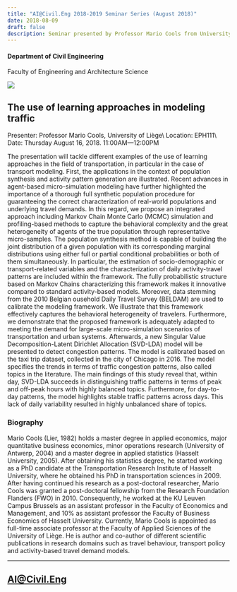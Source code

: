 ```yaml
---
title: "AI@Civil.Eng 2018-2019 Seminar Series (August 2018)"
date: 2018-08-09
draft: false
description: Seminar presented by Professor Mario Cools from University of Liège
---
```

#### Department of Civil Engineering
Faculty of Engineering and Architecture Science

![](../images/ryerson-rgb.png)
## The use of learning approaches in modeling traffic
Presenter: Professor Mario Cools, University of Liège\\
Location: EPH111\\
Date: Thursday August 16, 2018. 11:00AM—12:00PM

The presentation will tackle different examples of the use of learning
approaches in the field of transportation, in particular in the case of
transport modeling. First, the applications in the context of population
synthesis and activity pattern generation are illustrated.
Recent advances in agent-based micro-simulation modeling have further
highlighted the importance of a thorough full synthetic population procedure
for guaranteeing the correct characterization of real-world populations and
underlying travel demands. In this regard, we propose an integrated approach
including Markov Chain Monte Carlo (MCMC) simulation and profiling-based
methods to capture the behavioral complexity and the great heterogeneity of
agents of the true population through representative micro-samples. The
population synthesis method is capable of building the joint distribution of
a given population with its corresponding marginal distributions using either
full or partial conditional probabilities or both of them simultaneously.
In particular, the estimation of socio-demographic or transport-related
variables and the characterization of daily activity-travel patterns are
included within the framework. The fully probabilistic structure based on
Markov Chains characterizing this framework makes it innovative compared to
standard activity-based models. Moreover, data stemming from the 2010 Belgian
ousehold Daily Travel Survey (BELDAM) are used to calibrate the modeling
framework. We illustrate that this framework effectively captures the
behavioral heterogeneity of travelers. Furthermore, we demonstrate that the
proposed framework is adequately adapted to meeting the demand for large-scale
micro-simulation scenarios of transportation and urban systems. Afterwards, a
new Singular Value Decomposition-Latent Dirichlet Allocation (SVD-LDA) model
will be presented to detect congestion patterns. The model is calibrated based
on the taxi trip dataset, collected in the city of Chicago in 2016. The model
specifies the trends in terms of traffic congestion patterns, also called
topics in the literature. The main findings of this study reveal that, within
day, SVD-LDA succeeds in distinguishing traffic patterns in terms of peak and
off-peak hours with highly balanced topics. Furthermore, for day-to-day
patterns, the model highlights stable traffic patterns across days. This lack
of daily variability resulted in highly unbalanced share of topics.

### Biography

Mario Cools (Lier, 1982) holds a master degree in applied economics,
major quantitative business economics, minor operations research (University
of Antwerp, 2004) and a master degree in applied statistics (Hasselt University,
2005). After obtaining his statistics degree, he started working as a PhD
candidate at the Transportation Research Institute of Hasselt University,
where he obtained his PhD in transportation sciences in 2009. After having
continued his research as a post-doctoral researcher, Mario Cools was granted
a post-doctoral fellowship from the Research Foundation Flanders (FWO) in 2010.
Consequently, he worked at the KU Leuven Campus Brussels as an assistant
professor in the Faculty of Economics and Management, and 10% as assistant
professor the Faculty of Business Economics of Hasselt University. Currently,
Mario Cools is appointed as full-time associate professor at the Faculty of
Applied Sciences of the University of Liège. He is author and co-author of
different scientific publications in research domains such as travel behaviour,
transport policy and activity-based travel demand models.

***

## AI@Civil.Eng



